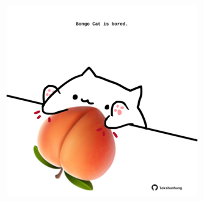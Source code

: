 <!-- built at 15/02/2022, 13:03:33 UTC -->
<p align="center">
  <img width="500" height="500" src="./ReadmeImage.svg">
</p>
